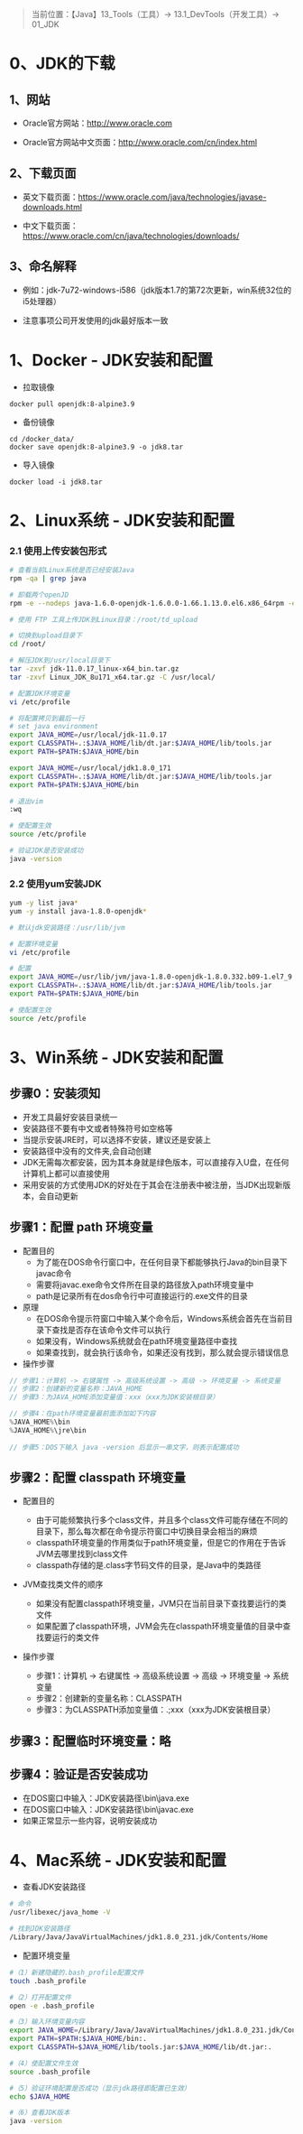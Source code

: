 > 当前位置：【Java】13_Tools（工具）-> 13.1_DevTools（开发工具）->  01_JDK

# 0、JDK的下载

## 1、网站

- Oracle官方网站：http://www.oracle.com

- Oracle官方网站中文页面：http://www.oracle.com/cn/index.html

## 2、下载页面

- 英文下载页面：https://www.oracle.com/java/technologies/javase-downloads.html

- 中文下载页面：https://www.oracle.com/cn/java/technologies/downloads/

## 3、命名解释

- 例如：jdk-7u72-windows-i586（jdk版本1.7的第72次更新，win系统32位的i5处理器）

- 注意事项公司开发使用的jdk最好版本一致

# 1、Docker - JDK安装和配置

- 拉取镜像

```shell
docker pull openjdk:8-alpine3.9 
```

- 备份镜像

```shell
cd /docker_data/
docker save openjdk:8-alpine3.9 -o jdk8.tar 
```

- 导入镜像

```shell
docker load -i jdk8.tar
```

# 2、Linux系统 -  JDK安装和配置

### 2.1 使用上传安装包形式

```bash
# 查看当前Linux系统是否已经安装Java
rpm -qa | grep java

# 卸载两个openJD
rpm -e --nodeps java-1.6.0-openjdk-1.6.0.0-1.66.1.13.0.el6.x86_64rpm -e --nodeps java-1.7.0-openjdk-1.7.0.45-2.4.3.3.el6.x86_64

# 使用 FTP 工具上传JDK到Linux目录：/root/td_upload

# 切换到upload目录下
cd /root/

# 解压JDK到/usr/local目录下
tar -zxvf jdk-11.0.17_linux-x64_bin.tar.gz
tar -zxvf Linux_JDK_8u171_x64.tar.gz -C /usr/local/

# 配置JDK环境变量
vi /etc/profile

# 将配置拷贝到最后一行
# set java environment
export JAVA_HOME=/usr/local/jdk-11.0.17
export CLASSPATH=.:$JAVA_HOME/lib/dt.jar:$JAVA_HOME/lib/tools.jar
export PATH=$PATH:$JAVA_HOME/bin

export JAVA_HOME=/usr/local/jdk1.8.0_171
export CLASSPATH=.:$JAVA_HOME/lib/dt.jar:$JAVA_HOME/lib/tools.jar
export PATH=$PATH:$JAVA_HOME/bin

# 退出vim
:wq

# 使配置生效
source /etc/profile

# 验证JDK是否安装成功
java -version
```

### 2.2 使用yum安装JDK

```bash
yum -y list java*
yum -y install java-1.8.0-openjdk*

# 默认jdk安装路径：/usr/lib/jvm

# 配置环境变量
vi /etc/profile

# 配置
export JAVA_HOME=/usr/lib/jvm/java-1.8.0-openjdk-1.8.0.332.b09-1.el7_9.x86_64/
export CLASSPATH=.:$JAVA_HOME/lib/dt.jar:$JAVA_HOME/lib/tools.jar
export PATH=$PATH:$JAVA_HOME/bin

# 使配置生效
source /etc/profile
```

# 3、Win系统 -  JDK安装和配置

## 步骤0：安装须知

- 开发工具最好安装目录统一
- 安装路径不要有中文或者特殊符号如空格等
- 当提示安装JRE时，可以选择不安装，建议还是安装上
- 安装路径中没有的文件夹,会自动创建
- JDK无需每次都安装，因为其本身就是绿色版本，可以直接存入U盘，在任何计算机上都可以直接使用
- 采用安装的方式使用JDK的好处在于其会在注册表中被注册，当JDK出现新版本，会自动更新

## 步骤1：配置 path 环境变量

- 配置目的
  - 为了能在DOS命令行窗口中，在任何目录下都能够执行Java的bin目录下javac命令
  - 需要将javac.exe命令文件所在目录的路径放入path环境变量中
  - path是记录所有在dos命令行中可直接运行的.exe文件的目录
- 原理
  - 在DOS命令提示符窗口中输入某个命令后，Windows系统会首先在当前目录下查找是否存在该命令文件可以执行
  - 如果没有，Windows系统就会在path环境变量路径中查找
  - 如果查找到，就会执行该命令，如果还没有找到，那么就会提示错误信息
- 操作步骤

```java
// 步骤1：计算机 -> 右键属性 -> 高级系统设置 -> 高级 -> 环境变量 -> 系统变量
// 步骤2：创建新的变量名称：JAVA_HOME
// 步骤3：为JAVA_HOME添加变量值：xxx（xxx为JDK安装根目录）

// 步骤4：在path环境变量最前面添加如下内容
%JAVA_HOME%\bin
%JAVA_HOME%\jre\bin
    
// 步骤5：DOS下输入 java -version 后显示一串文字，则表示配置成功
```

## 步骤2：配置 classpath 环境变量

- 配置目的
  - 由于可能频繁执行多个class文件，并且多个class文件可能存储在不同的目录下，那么每次都在命令提示符窗口中切换目录会相当的麻烦
  - classpath环境变量的作用类似于path环境变量，但是它的作用在于告诉JVM去哪里找到class文件
  - classpath存储的是.class字节码文件的目录，是Java中的类路径
  
- JVM查找类文件的顺序
  - 如果没有配置classpath环境变量，JVM只在当前目录下查找要运行的类文件
  - 如果配置了classpath环境，JVM会先在classpath环境变量值的目录中查找要运行的类文件
  
- 操作步骤
  - 步骤1：计算机 -> 右键属性 -> 高级系统设置 -> 高级 -> 环境变量 -> 系统变量
  - 步骤2：创建新的变量名称：CLASSPATH
  - 步骤3：为CLASSPATH添加变量值：.;xxx（xxx为JDK安装根目录）
  
  

## 步骤3：配置临时环境变量：略



## 步骤4：验证是否安装成功

- 在DOS窗口中输入：JDK安装路径\bin\java.exe
- 在DOS窗口中输入：JDK安装路径\bin\javac.exe
- 如果正常显示一些内容，说明安装成功

# 4、Mac系统 -  JDK安装和配置

- 查看JDK安装路径

```sh
# 命令
/usr/libexec/java_home -V

# 找到JDK安装路径
/Library/Java/JavaVirtualMachines/jdk1.8.0_231.jdk/Contents/Home
```

- 配置环境变量

```bash
#（1）新建隐藏的.bash_profile配置文件
touch .bash_profile

#（2）打开配置文件
open -e .bash_profile

#（3）输入环境变量内容
export JAVA_HOME=/Library/Java/JavaVirtualMachines/jdk1.8.0_231.jdk/Contents/Home
export PATH=$PATH:$JAVA_HOME/bin:.
export CLASSPATH=$JAVA_HOME/lib/tools.jar:$JAVA_HOME/lib/dt.jar:.

#（4）使配置文件生效
source .bash_profile

#（5）验证环境配置是否成功（显示jdk路径即配置已生效）
echo $JAVA_HOME

#（6）查看JDK版本
java -version
```

